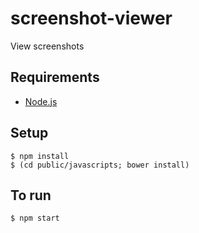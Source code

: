 screenshot-viewer
=================

View screenshots

Requirements
------------

 * [Node.js](http://nodejs.org/)

Setup
-----

    $ npm install
    $ (cd public/javascripts; bower install)

To run
------

    $ npm start
